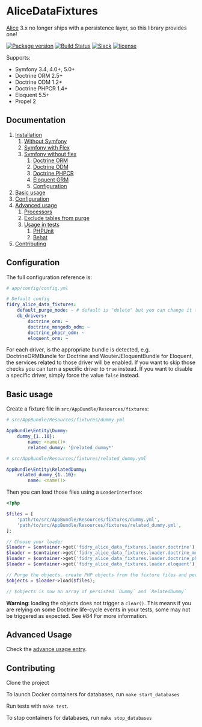 AliceDataFixtures
===========

[Alice](https://github.com/nelmio/alice) 3.x no longer ships with a persistence layer, so this library provides one!

[![Package version](https://img.shields.io/packagist/v/theofidry/alice-data-fixtures.svg?style=flat-square)](https://packagist.org/packages/theofidry/alice-data-fixtures)
[![Build Status](https://github.com/theofidry/AliceDataFixtures/workflows/Test/badge.svg?branch=master)](https://github.com/theofidry/AliceDataFixtures/workflows/Test/badge.svg?branch=master)
[![Slack](https://img.shields.io/badge/slack-%23alice--fixtures-red.svg?style=flat-square)](https://symfony-devs.slack.com/shared_invite/MTYxMjcxMjc0MTc5LTE0OTA3ODE4OTQtYzc4NWVmMzRmZQ)
[![license](https://img.shields.io/badge/license-MIT-red.svg?style=flat-square)](LICENSE)


Supports:

* Symfony 3.4, 4.0+, 5.0+
* Doctrine ORM 2.5+
* Doctrine ODM 1.2+
* Doctrine PHPCR 1.4+
* Eloquent 5.5+
* Propel 2


## Documentation

1. [Installation](doc/installation.md/#installation)
    1. [Without Symfony](doc/installation.md/#without-symfony)
    1. [Symfony with Flex](doc/installation.md/#symfony-with-flex)
    1. [Symfony without flex](doc/installation.md/#symfony-without-flex)
        1. [Doctrine ORM](doc/installation.md/#doctrine-orm)
        1. [Doctrine ODM](doc/installation.md/#doctrine-odm)
        1. [Doctrine PHPCR](doc/installation.md/#doctrine-phpcr)
        1. [Eloquent ORM](doc/installation.md/#eloquent-orm)
        1. [Configuration](doc/installation.md/#configuration)
1. [Basic usage](#basic-usage)
1. [Configuration](#configuration)
1. [Advanced usage](doc/advanced-usage.md#advanced-usage)
    1. [Processors](doc/advanced-usage.md#processors)
    1. [Exclude tables from purge](doc/advanced-usage.md#exclude-tables-from-purge)
    1. [Usage in tests](doc/advanced-usage.md#usage-in-tests)
        1. [PHPUnit](doc/advanced-usage.md#phpunit)
        1. [Behat](doc/advanced-usage.md#behat)
1. [Contributing](#contributing)


## Configuration

The full configuration reference is:

```yaml
# app/config/config.yml

# Default config
fidry_alice_data_fixtures:
    default_purge_mode: ~ # default is "delete" but you can change it to "truncate" or "no_purge"
    db_drivers:
        doctrine_orm: ~
        doctrine_mongodb_odm: ~
        doctrine_phpcr_odm: ~
        eloquent_orm: ~
```

For each driver, is the appropriate bundle is detected, e.g. DoctrineORMBundle for Doctrine and WouterJEloquentBundle
for Eloquent, the services related to those driver will be enabled. If you want to skip those checks you can turn
a specific driver to `true` instead. If you want to disable a specific driver, simply force the value `false` instead.


## Basic usage

Create a fixture file in `src/AppBundle/Resources/fixtures`:

```yaml
# src/AppBundle/Resources/fixtures/dummy.yml

AppBundle\Entity\Dummy:
    dummy_{1..10}:
        name: <name()>
        related_dummy: '@related_dummy*'
```

```yaml
# src/AppBundle/Resources/fixtures/related_dummy.yml

AppBundle\Entity\RelatedDummy:
    related_dummy_{1..10}:
        name: <name()>
```

Then you can load those files using a `LoaderInterface`:

```php
<?php

$files = [
    'path/to/src/AppBundle/Resources/fixtures/dummy.yml',
    'path/to/src/AppBundle/Resources/fixtures/related_dummy.yml',
];

// Choose your loader
$loader = $container->get('fidry_alice_data_fixtures.loader.doctrine');         // For Doctrine ORM
$loader = $container->get('fidry_alice_data_fixtures.loader.doctrine_mongodb'); // For Doctrine MongoDB ODM
$loader = $container->get('fidry_alice_data_fixtures.loader.doctrine_phpcr');   // For Doctrine PHPCR
$loader = $container->get('fidry_alice_data_fixtures.loader.eloquent');         // For Eloquent ORM

// Purge the objects, create PHP objects from the fixture files and persist them
$objects = $loader->load($files);

// $objects is now an array of persisted `Dummy` and `RelatedDummy`
```

**Warning**: loading the objects does not trigger a `clear()`. This means if
you are relying on some Doctrine life-cycle events in your tests, some may not
be triggered as expected. See #84 For more information.


## Advanced Usage

Check the [advance usage entry](doc/advanced-usage.md).


## Contributing

Clone the project

To launch Docker containers for databases, run `make start_databases`

Run tests with `make test`.

To stop containers for databases, run `make stop_databases`

